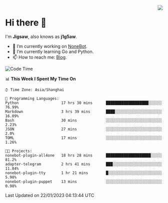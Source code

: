 <a href="#">
  <img align="right" src="https://github-readme-stats.vercel.app/api?username=j1g5awi&count_private=true&show_icons=true&title_color=80070B&text_color=B3B3B3&bg_color=212121&icon_color=80070B" />
</a>

# Hi there 👋

I'm **Jigsaw**, also knows as **j1g5aw**.

- 🔭 I’m currently working on [NoneBot](https://github.com/nonebot).
- 🌱 I’m currently learning Go and Python.
- 📫 How to reach me: [Blog](https://blog.maddestroyer.xyz/).

<!--START_SECTION:waka-->
![Code Time](http://img.shields.io/badge/Code%20Time-998%20hrs%2042%20mins-blue)

📊 **This Week I Spent My Time On** 

```text
⌚︎ Time Zone: Asia/Shanghai

💬 Programming Languages: 
Python                   17 hrs 30 mins      ███████████████████░░░░░░   76.99% 
Markdown                 3 hrs 39 mins       ████░░░░░░░░░░░░░░░░░░░░░   16.09% 
Bash                     30 mins             ░░░░░░░░░░░░░░░░░░░░░░░░░   2.23% 
JSON                     27 mins             ░░░░░░░░░░░░░░░░░░░░░░░░░   2.0% 
TOML                     17 mins             ░░░░░░░░░░░░░░░░░░░░░░░░░   1.26%

🐱‍💻 Projects: 
nonebot-plugin-all4one   18 hrs 28 mins      ████████████████████░░░░░   81.2% 
adapter-telegram         2 hrs 41 mins       ███░░░░░░░░░░░░░░░░░░░░░░   11.84% 
nonebot-plugin-tty       1 hr 21 mins        █░░░░░░░░░░░░░░░░░░░░░░░░   5.98% 
nonebot-plugin-puppet    13 mins             ░░░░░░░░░░░░░░░░░░░░░░░░░   0.98%

```


 Last Updated on 22/01/2023 04:13:44 UTC
<!--END_SECTION:waka-->
